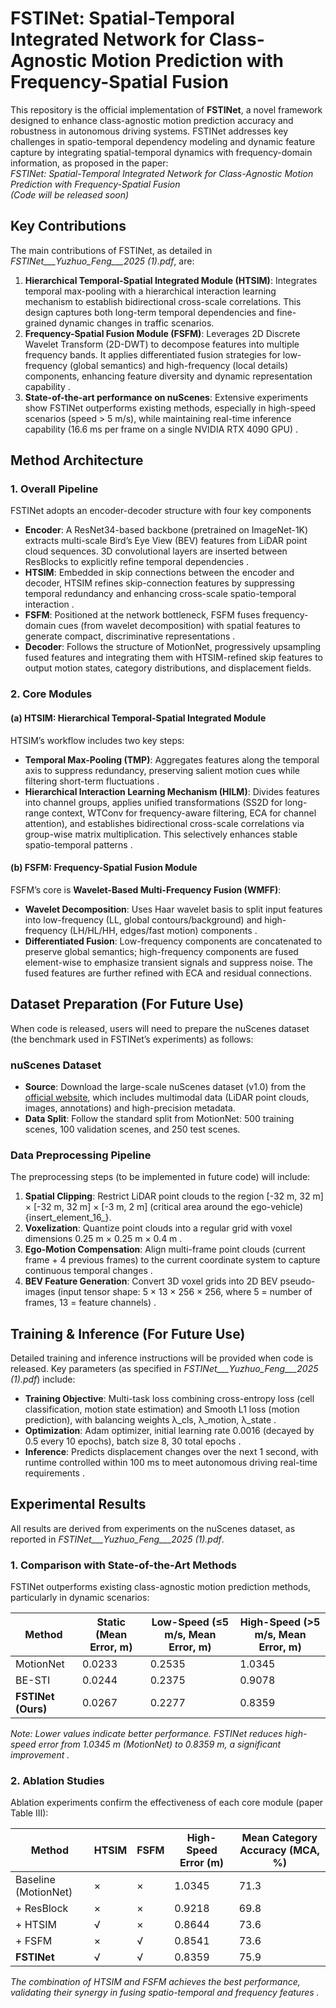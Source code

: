 # FSTINet: Spatial-Temporal Integrated Network for Class-Agnostic Motion Prediction with Frequency-Spatial Fusion
This repository is the official implementation of **FSTINet**, a novel framework designed to enhance class-agnostic motion prediction accuracy and robustness in autonomous driving systems. FSTINet addresses key challenges in spatio-temporal dependency modeling and dynamic feature capture by integrating spatial-temporal dynamics with frequency-domain information, as proposed in the paper:  
*FSTINet: Spatial-Temporal Integrated Network for Class-Agnostic Motion Prediction with Frequency-Spatial Fusion*  
*(Code will be released soon)*

## Key Contributions
The main contributions of FSTINet, as detailed in *FSTINet___Yuzhuo_Feng___2025 (1).pdf*, are:
1. **Hierarchical Temporal-Spatial Integrated Module (HTSIM)**: Integrates temporal max-pooling with a hierarchical interaction learning mechanism to establish bidirectional cross-scale correlations. This design captures both long-term temporal dependencies and fine-grained dynamic changes in traffic scenarios.
2. **Frequency-Spatial Fusion Module (FSFM)**: Leverages 2D Discrete Wavelet Transform (2D-DWT) to decompose features into multiple frequency bands. It applies differentiated fusion strategies for low-frequency (global semantics) and high-frequency (local details) components, enhancing feature diversity and dynamic representation capability .
3. **State-of-the-art performance on nuScenes**: Extensive experiments show FSTINet outperforms existing methods, especially in high-speed scenarios (speed > 5 m/s), while maintaining real-time inference capability (16.6 ms per frame on a single NVIDIA RTX 4090 GPU) .


## Method Architecture
### 1. Overall Pipeline
FSTINet adopts an encoder-decoder structure with four key components
- **Encoder**: A ResNet34-based backbone (pretrained on ImageNet-1K) extracts multi-scale Bird’s Eye View (BEV) features from LiDAR point cloud sequences. 3D convolutional layers are inserted between ResBlocks to explicitly refine temporal dependencies .
- **HTSIM**: Embedded in skip connections between the encoder and decoder, HTSIM refines skip-connection features by suppressing temporal redundancy and enhancing cross-scale spatio-temporal interaction .
- **FSFM**: Positioned at the network bottleneck, FSFM fuses frequency-domain cues (from wavelet decomposition) with spatial features to generate compact, discriminative representations .
- **Decoder**: Follows the structure of MotionNet, progressively upsampling fused features and integrating them with HTSIM-refined skip features to output motion states, category distributions, and displacement fields.

### 2. Core Modules
#### (a) HTSIM: Hierarchical Temporal-Spatial Integrated Module
HTSIM’s workflow includes two key steps:
- **Temporal Max-Pooling (TMP)**: Aggregates features along the temporal axis to suppress redundancy, preserving salient motion cues while filtering short-term fluctuations .
- **Hierarchical Interaction Learning Mechanism (HILM)**: Divides features into channel groups, applies unified transformations (SS2D for long-range context, WTConv for frequency-aware filtering, ECA for channel attention), and establishes bidirectional cross-scale correlations via group-wise matrix multiplication. This selectively enhances stable spatio-temporal patterns .

#### (b) FSFM: Frequency-Spatial Fusion Module
FSFM’s core is **Wavelet-Based Multi-Frequency Fusion (WMFF)**:
- **Wavelet Decomposition**: Uses Haar wavelet basis to split input features into low-frequency (LL, global contours/background) and high-frequency (LH/HL/HH, edges/fast motion) components .
- **Differentiated Fusion**: Low-frequency components are concatenated to preserve global semantics; high-frequency components are fused element-wise to emphasize transient signals and suppress noise. The fused features are further refined with ECA and residual connections.


## Dataset Preparation (For Future Use)
When code is released, users will need to prepare the nuScenes dataset (the benchmark used in FSTINet’s experiments) as follows:

### nuScenes Dataset
- **Source**: Download the large-scale nuScenes dataset (v1.0) from the [official website](https://www.nuscenes.org/nuscenes#download), which includes multimodal data (LiDAR point clouds, images, annotations) and high-precision metadata.
- **Data Split**: Follow the standard split from MotionNet: 500 training scenes, 100 validation scenes, and 250 test scenes.

### Data Preprocessing Pipeline
The preprocessing steps (to be implemented in future code) will include:
1. **Spatial Clipping**: Restrict LiDAR point clouds to the region [-32 m, 32 m] × [-32 m, 32 m] × [-3 m, 2 m] (critical area around the ego-vehicle) {insert\_element\_16\_}.
2. **Voxelization**: Quantize point clouds into a regular grid with voxel dimensions 0.25 m × 0.25 m × 0.4 m .
3. **Ego-Motion Compensation**: Align multi-frame point clouds (current frame + 4 previous frames) to the current coordinate system to capture continuous temporal changes .
4. **BEV Feature Generation**: Convert 3D voxel grids into 2D BEV pseudo-images (input tensor shape: 5 × 13 × 256 × 256, where 5 = number of frames, 13 = feature channels) .


## Training & Inference (For Future Use)
Detailed training and inference instructions will be provided when code is released. Key parameters (as specified in *FSTINet___Yuzhuo_Feng___2025 (1).pdf*) include:
- **Training Objective**: Multi-task loss combining cross-entropy loss (cell classification, motion state estimation) and Smooth L1 loss (motion prediction), with balancing weights λ_cls, λ_motion, λ_state .
- **Optimization**: Adam optimizer, initial learning rate 0.0016 (decayed by 0.5 every 10 epochs), batch size 8, 30 total epochs .
- **Inference**: Predicts displacement changes over the next 1 second, with runtime controlled within 100 ms to meet autonomous driving real-time requirements .


## Experimental Results
All results are derived from experiments on the nuScenes dataset, as reported in *FSTINet___Yuzhuo_Feng___2025 (1).pdf*.

### 1. Comparison with State-of-the-Art Methods
FSTINet outperforms existing class-agnostic motion prediction methods, particularly in dynamic scenarios:

| Method          | Static (Mean Error, m) | Low-Speed (≤5 m/s, Mean Error, m) | High-Speed (>5 m/s, Mean Error, m) |
|-----------------|-------------------------|-----------------------------------|------------------------------------|
| MotionNet | 0.0233                  | 0.2535                            | 1.0345                             |
| BE-STI     | 0.0244                  | 0.2375                            | 0.9078                             |
| **FSTINet (Ours)** | 0.0267              | 0.2277                            | 0.8359                             |

*Note: Lower values indicate better performance. FSTINet reduces high-speed error from 1.0345 m (MotionNet) to 0.8359 m, a significant improvement .*

### 2. Ablation Studies
Ablation experiments confirm the effectiveness of each core module (paper Table III):

| Method          | HTSIM | FSFM | High-Speed Error (m) | Mean Category Accuracy (MCA, %) |
|-----------------|-------|------|----------------------|----------------------------------|
| Baseline (MotionNet) | × | × | 1.0345 | 71.3 |
| + ResBlock      | × | × | 0.9218 | 69.8 |
| + HTSIM         | √ | × | 0.8644 | 73.6 |
| + FSFM          | × | √ | 0.8541 | 73.6 |
| **FSTINet**     | √ | √ | 0.8359 | 75.9 |

*The combination of HTSIM and FSFM achieves the best performance, validating their synergy in fusing spatio-temporal and frequency features .*

